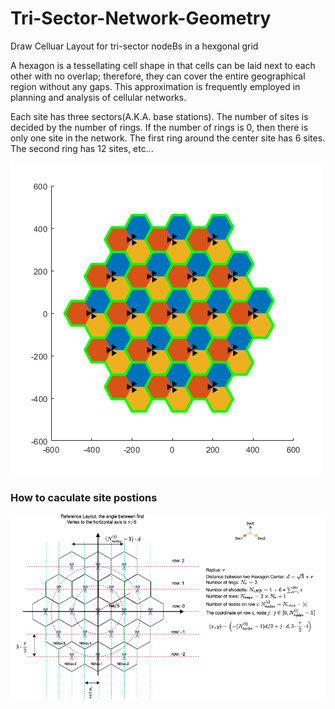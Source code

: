 # Tri-Sector-Network-Geometry
Draw Celluar Layout for tri-sector nodeBs in a hexgonal grid

A hexagon is a tessellating cell shape in that cells can be laid next to each other with no overlap;
therefore, they can cover the entire geographical region without any gaps. This approximation is frequently employed in planning and analysis of cellular networks.

Each site has three sectors(A.K.A. base stations). The number of sites is decided by the number of rings. If the number of rings is 0, then there is only one site in the network.
The first ring around the center site has 6 sites. The second ring has 12 sites, etc... 
 
![layout](Diagrams/two-rings-fig.png)

### How to caculate site postions
![layout](Diagrams/CellLayout.png)
